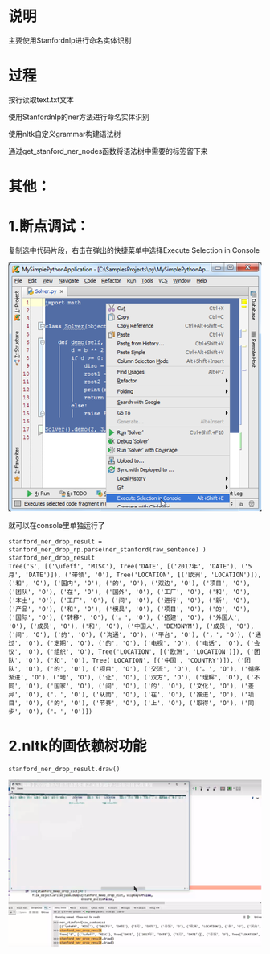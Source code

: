 # 说明
主要使用Stanfordnlp进行命名实体识别
# 过程
按行读取text.txt文本

使用Stanfordnlp的ner方法进行命名实体识别

使用nltk自定义grammar构建语法树

通过get_stanford_ner_nodes函数将语法树中需要的标签留下来



# 其他：
# 1.断点调试：
复制选中代码片段，右击在弹出的快捷菜单中选择Execute Selection in Console

![1](1.png)

就可以在console里单独运行了
```
stanford_ner_drop_result = stanford_ner_drop_rp.parse(ner_stanford(raw_sentence) )
stanford_ner_drop_result
Tree('S', [('\ufeff', 'MISC'), Tree('DATE', [('2017年', 'DATE'), ('5月', 'DATE')]), ('带领', 'O'), Tree('LOCATION', [('欧洲', 'LOCATION')]), ('和', 'O'), ('国内', 'O'), ('的', 'O'), ('双边', 'O'), ('项目', 'O'), ('团队', 'O'), ('在', 'O'), ('国外', 'O'), ('工厂', 'O'), ('和', 'O'), ('本土', 'O'), ('工厂', 'O'), ('间', 'O'), ('进行', 'O'), ('新', 'O'), ('产品', 'O'), ('和', 'O'), ('模具', 'O'), ('项目', 'O'), ('的', 'O'), ('国际', 'O'), ('转移', 'O'), ('。', 'O'), ('搭建', 'O'), ('外国人', 'O'), ('成员', 'O'), ('和', 'O'), ('中国人', 'DEMONYM'), ('成员', 'O'), ('间', 'O'), ('的', 'O'), ('沟通', 'O'), ('平台', 'O'), ('，', 'O'), ('通过', 'O'), ('定期', 'O'), ('的', 'O'), ('电视', 'O'), ('电话', 'O'), ('会议', 'O'), ('组织', 'O'), Tree('LOCATION', [('欧洲', 'LOCATION')]), ('团队', 'O'), ('和', 'O'), Tree('LOCATION', [('中国', 'COUNTRY')]), ('团队', 'O'), ('的', 'O'), ('项目', 'O'), ('交流', 'O'), ('。', 'O'), ('循序渐进', 'O'), ('地', 'O'), ('让', 'O'), ('双方', 'O'), ('理解', 'O'), ('不同', 'O'), ('国家', 'O'), ('间', 'O'), ('的', 'O'), ('文化', 'O'), ('差异', 'O'), ('，', 'O'), ('从而', 'O'), ('在', 'O'), ('推进', 'O'), ('项目', 'O'), ('的', 'O'), ('节奏', 'O'), ('上', 'O'), ('取得', 'O'), ('同步', 'O'), ('。', 'O')])

```

# 2.nltk的画依赖树功能
```python
stanford_ner_drop_result.draw()

```
![2](2.png)
